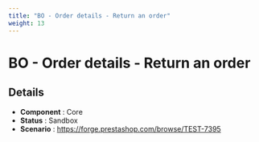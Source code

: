 ```yaml
---
title: "BO - Order details - Return an order"
weight: 13
---
```


# BO - Order details - Return an order
## Details
* **Component** : Core
* **Status** : Sandbox
* **Scenario** : https://forge.prestashop.com/browse/TEST-7395

